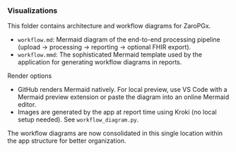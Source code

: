 ### Visualizations

This folder contains architecture and workflow diagrams for ZaroPGx.

- `workflow.md`: Mermaid diagram of the end-to-end processing pipeline (upload → processing → reporting → optional FHIR export).
- `workflow.mmd`: The sophisticated Mermaid template used by the application for generating workflow diagrams in reports.

Render options
- GitHub renders Mermaid natively. For local preview, use VS Code with a Mermaid preview extension or paste the diagram into an online Mermaid editor.
- Images are generated by the app at report time using Kroki (no local setup needed). See `workflow_diagram.py`.

The workflow diagrams are now consolidated in this single location within the app structure for better organization.
